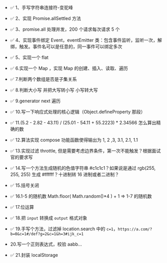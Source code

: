 - ✅ 1、手写字符串连接符-变驼峰
- ✅ 2、实现 Promise.allSettled 方法
- ✅ 3、promise.all 处理并发，200 个请求每次请求 5 个
- ✅ 4、实现事件绑定 Event，eventEmitter 类：包含事件监听，监听一次，解绑，触发。事件名可以是任意的，同一事件可以绑定多次
- ✅ 5、实现一个 flat
- ✅ 6.实现一个 Map ，实现 Map 的创建、插入、读取、遍历

- ✅ 7.判断两个数组是否是子集关系
- ✅ 8.判断大小写 并把大写转小写 小写转大写
- ✅ 9.generator next 遍历
- ✅ 10.写一下响应式处理的核心逻辑（Object.defineProperty 那段）

- ✅ 11.(5.2 - 2.82 - 43.11) / (25.01 - 54.11 + 55.2223) \* 2.34566 怎么算出精确的数
- ✅ 12.算法实现 compose 功能函数使得输出为 1, 2 ,3, 3.1, 2.1, 1.1
- ✅ 13.实现过滤 throttle, 但是需要考虑边界条件，第一次不能触发？根据面试官的要求写
- ✅ 14.写一个方法生成随机的色值字符串 #c1c1c1？如果说是通过 rgb(255, 255, 255) 生成 #ffffff？十进制转 16 进制或者二进制？

- ✅ 15.括号关闭
- ✅ 16.1-5 的随机数 Math.floor( Math.random()\*4 ) + 1 => 1-7 的随机数
- ✅ 17.位运算

- ✅ 18.把 `input` 转换成 `output` 格式对象
- ✅ 19.手写个方法，过滤掉 location.search 中的 `c=1`，`https://a.com/?b=0&c=1#/def?g=2&c=1&h=3#ijk_c=1`
- 20.写一个正则表达式，校验 aabb...
- ✅ 21.封装 localStorage